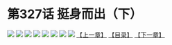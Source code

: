 # 第327话 挺身而出（下）
![](https://mhpic.xiaomingtaiji.net/comic/D/斗破苍穹拆分版/327话/1.jpg-zymk.middle.webp)
![](https://mhpic.xiaomingtaiji.net/comic/D/斗破苍穹拆分版/327话/2.jpg-zymk.middle.webp)
![](https://mhpic.xiaomingtaiji.net/comic/D/斗破苍穹拆分版/327话/3.jpg-zymk.middle.webp)
![](https://mhpic.xiaomingtaiji.net/comic/D/斗破苍穹拆分版/327话/4.jpg-zymk.middle.webp)
![](https://mhpic.xiaomingtaiji.net/comic/D/斗破苍穹拆分版/327话/5.jpg-zymk.middle.webp)
![](https://mhpic.xiaomingtaiji.net/comic/D/斗破苍穹拆分版/327话/6.jpg-zymk.middle.webp)
![](https://mhpic.xiaomingtaiji.net/comic/D/斗破苍穹拆分版/327话/7.jpg-zymk.middle.webp)
![](https://mhpic.xiaomingtaiji.net/comic/D/斗破苍穹拆分版/327话/8.jpg-zymk.middle.webp)
[【上一章】](./326.md)
[【目录】](./README.md)
[【下一章】](./328.md)
